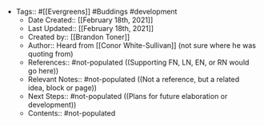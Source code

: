 - Tags:: #[[Evergreens]] #Buddings #development 
    - Date Created:: [[February 18th, 2021]]
    - Last Updated:: [[February 18th, 2021]]
    - Created by:: [[Brandon Toner]]
    - Author:: Heard from [[Conor White-Sullivan]] (not sure where he was quoting from)
    - References:: #not-populated ((Supporting FN, LN, EN, or RN would go here))
    - Relevant Notes:: #not-populated ((Not a reference, but a related idea, block or page))
    - Next Steps:: #not-populated ((Plans for future elaboration or development))
    - Contents:: #not-populated

